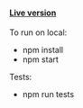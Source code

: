 #### [Live version](https://kiraburova.github.io/weather-widget/)

To run on local:

- npm install
- npm start

Tests:

- npm run tests
